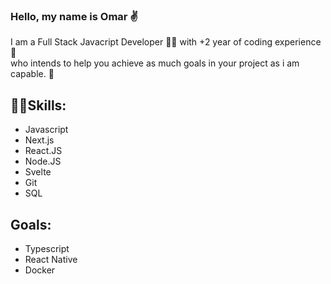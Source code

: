 ### Hello, my name is Omar ✌

I am a Full Stack Javacript Developer 👨‍💻 with +2 year of coding experience 👦  
who intends to help you achieve as much goals in your project as i am capable. 🎯   

## 👨‍💻Skills:
-  Javascript
-  Next.js
-  React.JS
-  Node.JS
-  Svelte
-  Git
-  SQL

## Goals:
- Typescript
- React Native
- Docker

<!--

Here are some ideas to get you started:

- 🔭 I’m currently working on ...
- 🌱 I’m currently learning ...
- 👯 I’m looking to collaborate on ...
- 🤔 I’m looking for help with ...
- 💬 Ask me about ...
- 📫 How to reach me: ...
- 😄 Pronouns: ...
- ⚡ Fun fact: ...
-->
